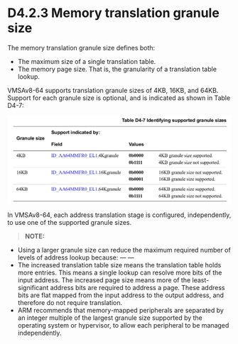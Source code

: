 # D4.2.3 Memory translation granule size

The memory translation granule size defines both:
* The maximum size of a single translation table.
* The memory page size. That is, the granularity of a translation table lookup.

VMSAv8-64 supports translation granule sizes of 4KB, 16KB, and 64KB. Support for each granule size is optional,
and is indicated as shown in Table D4-7:

![](table_d4_7.png)

In VMSAv8-64, each address translation stage is configured, independently, to use one of the supported granule
sizes.

> **NOTE:**  
* Using a larger granule size can reduce the maximum required number of levels of address lookup because:
— — 
* The increased translation table size means the translation table holds more entries. This means a single
lookup can resolve more bits of the input address.
The increased page size means more of the least-significant address bits are required to address a page.
These address bits are flat mapped from the input address to the output address, and therefore do not
require translation.
* ARM recommends that memory-mapped peripherals are separated by an integer multiple of the largest
granule size supported by the operating system or hypervisor, to allow each peripheral to be managed
independently.
